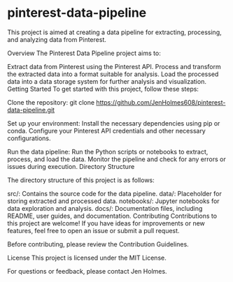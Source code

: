 # pinterest-data-pipeline
This project is aimed at creating a data pipeline for extracting, processing, and analyzing data from Pinterest.

Overview
The Pinterest Data Pipeline project aims to:

Extract data from Pinterest using the Pinterest API.
Process and transform the extracted data into a format suitable for analysis.
Load the processed data into a data storage system for further analysis and visualization.
Getting Started
To get started with this project, follow these steps:

Clone the repository:
git clone https://github.com/JenHolmes608/pinterest-data-pipeline.git

Set up your environment:
Install the necessary dependencies using pip or conda.
Configure your Pinterest API credentials and other necessary configurations.

Run the data pipeline:
Run the Python scripts or notebooks to extract, process, and load the data.
Monitor the pipeline and check for any errors or issues during execution.
Directory Structure

The directory structure of this project is as follows:

src/: Contains the source code for the data pipeline.
data/: Placeholder for storing extracted and processed data.
notebooks/: Jupyter notebooks for data exploration and analysis.
docs/: Documentation files, including README, user guides, and documentation.
Contributing
Contributions to this project are welcome! If you have ideas for improvements or new features, feel free to open an issue or submit a pull request.

Before contributing, please review the Contribution Guidelines.

License
This project is licensed under the MIT License.

For questions or feedback, please contact Jen Holmes.